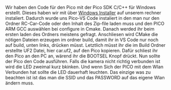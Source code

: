 Wir haben den Code für den Pico mit der Pico SDK C/C++ für Windows erstellt. Dieses haben wir mit über [Windows Installer](https://www.raspberrypi.com/news/raspberry-pi-pico-windows-installer/) auf unserem rechner instaliert. Dadurch wurde uns Pico-VS Code instaliert in den man nur den Ordner RC-Car-Code oder den Inhalt des Zip-file laden muss und den PICO ARM GCC auswählen bei configure in Cmake. Danach werded ihr beim ersten laden des Ordners meistens gefragt. Anschliesen wird CMake die nötigen Dateien erzeugen im ordner build, damit ihr in VS Code nur noch auf build, unten links, drücken müsst. Letztlich müsst ihr die im Build Ordner erstellte UF2 Datei, hier car.uf2, auf den Pico kopieren. Dafür schliest ihr den Pico an den PC an, wärend ihr die BOOTSEL Knopf drückt. Nun sollte der Pico den Code ausführen. Falls die kamera nicht richtig verbunden ist wird die LED zweimal kurz bkinken. Und wenn Sich der PICO mit dem Wlan Verbunden hat sollte die LED dauerhaft leuchten. Das einzige was zu beachten ist ist das man die SSID und das PASSWORD auf das eigene Wlan ändern muss.
